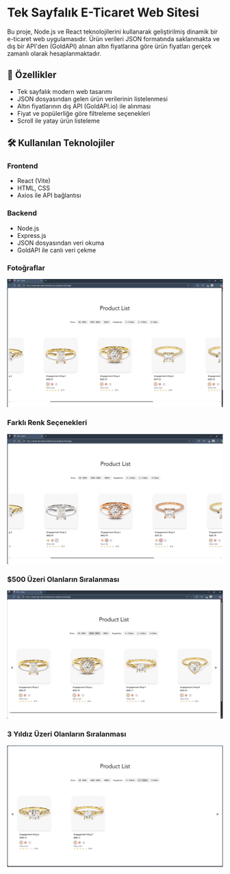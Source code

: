 # Tek Sayfalık E-Ticaret Web Sitesi

Bu proje, Node.js ve React teknolojilerini kullanarak geliştirilmiş dinamik bir e-ticaret web uygulamasıdır. Ürün verileri JSON formatında saklanmakta ve dış bir API'den (GoldAPI) alınan altın fiyatlarına göre ürün fiyatları gerçek zamanlı olarak hesaplanmaktadır.

## 🚀 Özellikler

- Tek sayfalık modern web tasarımı
- JSON dosyasından gelen ürün verilerinin listelenmesi
- Altın fiyatlarının dış API (GoldAPI.io) ile alınması
- Fiyat ve popülerliğe göre filtreleme seçenekleri
- Scroll ile yatay ürün listeleme

## 🛠️ Kullanılan Teknolojiler

### Frontend
- React (Vite)
- HTML, CSS
- Axios ile API bağlantısı

### Backend
- Node.js
- Express.js
- JSON dosyasından veri okuma
- GoldAPI ile canlı veri çekme

### Fotoğraflar
![Proje Ekran Görüntüsü](screenshots/image.png)

### Farklı Renk Seçenekleri
![Proje Ekran Görüntüsü](screenshots/image2.png)

### $500 Üzeri Olanların Sıralanması
![Proje Ekran Görüntüsü](screenshots/image3.png)

### 3 Yıldız Üzeri Olanların Sıralanması
![Proje Ekran Görüntüsü](screenshots/image4.png)

